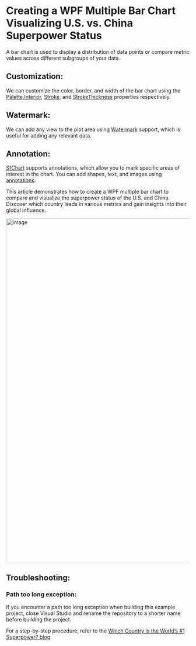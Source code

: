 # Creating a WPF Multiple Bar Chart Visualizing U.S. vs. China Superpower Status

A bar chart is used to display a distribution of data points or compare metric values across different subgroups of your data.

## Customization:
We can customize the color, border, and width of the bar chart using the [Palette](https://help.syncfusion.com/cr/wpf/Syncfusion.UI.Xaml.Charts.ChartSeriesBase.html#Syncfusion_UI_Xaml_Charts_ChartSeriesBase_Palette),[Interior](https://help.syncfusion.com/cr/wpf/Syncfusion.UI.Xaml.Charts.ChartSeriesBase.html#Syncfusion_UI_Xaml_Charts_ChartSeriesBase_Interior), [Stroke](https://help.syncfusion.com/cr/wpf/Syncfusion.UI.Xaml.Charts.ChartSeries.html#Syncfusion_UI_Xaml_Charts_ChartSeries_Stroke), and [StrokeThickness](https://help.syncfusion.com/cr/wpf/Syncfusion.UI.Xaml.Charts.ChartSeries.html#Syncfusion_UI_Xaml_Charts_ChartSeries_StrokeThickness) properties respectively.

## Watermark:
We can add any view to the plot area using [Watermark](https://help.syncfusion.com/cr/wpf/Syncfusion.UI.Xaml.Charts.SfChart.html#Syncfusion_UI_Xaml_Charts_SfChart_Watermark) support, which is useful for adding any relevant data.

## Annotation:
[SfChart](https://help.syncfusion.com/cr/wpf/Syncfusion.UI.Xaml.Charts.SfChart.html) supports annotations, which allow you to mark specific areas of interest in the chart. You can add shapes, text, and images using [annotations](https://help.syncfusion.com/wpf/charts/annotations).

This article demonstrates how to create a WPF multiple bar chart to compare and visualize the superpower status of the U.S. and China. Discover which country leads in various metrics and gain insights into their global influence.

<img width="940" alt="image" src="https://github.com/user-attachments/assets/ae209a62-ca0a-44fb-86bc-59c415d62286">


## Troubleshooting:
### Path too long exception:
If you encounter a path too long exception when building this example project, close Visual Studio and rename the repository to a shorter name before building the project.

For a step-by-step procedure, refer to the [Which Country is the World’s #1 Superpower? blog]().
